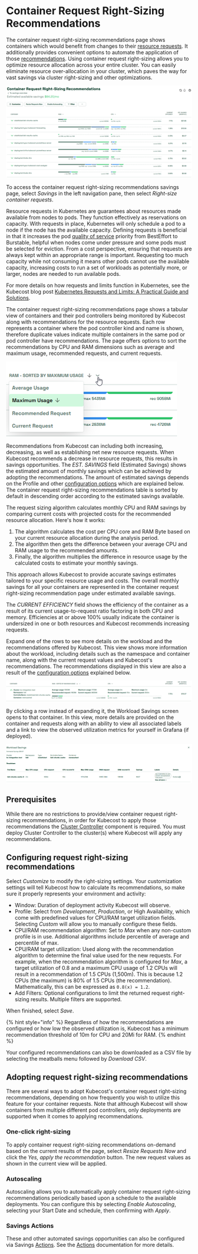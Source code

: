 # Container Request Right-Sizing Recommendations

The container request right-sizing recommendations page shows containers which would benefit from changes to their [resource requests](https://kubernetes.io/docs/concepts/configuration/manage-resources-containers/#requests-and-limits). It additionally provides convenient options to automate the application of those [recommendations](/apis/savings-apis/api-request-right-sizing-v2.md). Using container request right-sizing allows you to optimize resource allocation across your entire cluster. You can easily eliminate resource over-allocation in your cluster, which paves the way for vast savings via cluster right-sizing and other optimizations.

![Container Request Right-Sizing Recommendations dashboard](/images/crss.png)

To access the container request right-sizing recommendations savings page, select _Savings_ in the left navigation pane, then select _Right-size container requests_.

Resource requests in Kubernetes are guarantees about resources made available from nodes to pods. They function effectively as reservations on capacity. With requests in place, Kubernetes will only schedule a pod to a node if the node has the available capacity. Defining requests is beneficial in that it increases the pod [quality of service](https://kubernetes.io/docs/concepts/workloads/pods/pod-qos) priority from BestEffort to Burstable, helpful when nodes come under pressure and some pods must be selected for eviction. From a cost perspective, ensuring that requests are always kept within an appropriate range is important. Requesting too much capacity while not consuming it means other pods cannot use the available capacity, increasing costs to run a set of workloads as potentially more, or larger, nodes are needed to run available pods.

For more details on how requests and limits function in Kubernetes, see the Kubecost blog post [Kubernetes Requests and Limits: A Practical Guide and Solutions](https://blog.kubecost.com/blog/requests-and-limits/).

The container request right-sizing recommendations page shows a tabular view of containers and their pod controllers being monitored by Kubecost along with recommendations for the resource requests. Each row represents a container where the pod controller kind and name is shown, therefore duplicate values indicate multiple containers in the same pod or pod controller have recommendations. The page offers options to sort the recommendations by CPU and RAM dimensions such as average and maximum usage, recommended requests, and current requests.

![RAM and CPU offer sort options based on various dimensions](/images/crss-ram-sort.png)

Recommendations from Kubecost can including both increasing, decreasing, as well as establishing net new resource requests. When Kubecost recommends a decrease in resource requests, this results in savings opportunities. The _EST. SAVINGS_ field (Estimated Savings) shows the estimated amount of monthly savings which can be achieved by adopting the recommendations. The amount of estimated savings depends on the Profile and other [configuration options](#configuring-request-right-sizing-recommendations) which are explained below. The container request right-sizing recommendations table is sorted by default in descending order according to the estimated savings available.

The request sizing algorithm calculates monthly CPU and RAM savings by comparing current costs with projected costs for the recommended resource allocation. Here's how it works:

1. The algorithm calculates the cost per CPU core and RAM Byte based on your current resource allocation during the analysis period.
2. The algorithm then gets the difference between your average CPU and RAM usage to the recommended amounts.
3. Finally, the algorithm multiplies the difference in resource usage by the calculated costs to estimate your monthly savings.

This approach allows Kubecost to provide accurate savings estimates tailored to your specific resource usage and costs. The overall monthly savings for all your containers are represented in the container request right-sizing recommendation page under estimated available savings.  

The _CURRENT EFFICIENCY_ field shows the efficiency of the container as a result of its current usage-to-request ratio factoring in both CPU and memory. Efficiencies at or above 100% usually indicate the container is undersized in one or both resources and Kubecost recommends increasing requests.

Expand one of the rows to see more details on the workload and the recommendations offered by Kubecost. This view shows more information about the workload, including details such as the namespace and container name, along with the current request values and Kubecost's recommendations. The recommendations displayed in this view are also a result of the [configuration options](#configuring-request-right-sizing-recommendations) explained below.

![Detailed view of a container where Kubecost has a recommendation](/images/crss-expand.png)

By clicking a row instead of expanding it, the Workload Savings screen opens to that container. In this view, more details are provided on the container and requests along with an ability to view all associated labels and a link to view the observed utilization metrics for yourself in Grafana (if deployed).

![Workload Savings page of a container](/images/crss-workload-savings.png)

## Prerequisites

While there are no restrictions to provide/view container request right-sizing recommendations, in order for Kubecost to apply those recommendations the [Cluster Controller](/install-and-configure/advanced-configuration/controller/cluster-controller.md) component is required. You must deploy Cluster Controller to the cluster(s) where Kubecost will apply any recommendations.

## Configuring request right-sizing recommendations

Select _Customize_ to modify the right-sizing settings. Your customization settings will tell Kubecost how to calculate its recommendations, so make sure it properly represents your environment and activity:

* Window: Duration of deployment activity Kubecost will observe.
* Profile: Select from _Development_, _Production_, or High Availability, which come with predefined values for CPU/RAM target utilization fields. Selecting _Custom_ will allow you to manually configure these fields.
* CPU/RAM recommendation algorithm: Set to _Max_ when any non-custom profile is in use. Additional algorithms include percentile of average and percentile of max.
* CPU/RAM target utilization: Used along with the recommendation algorithm to determine the final value used for the new requests. For example, when the recommendation algorithm is configured for _Max_, a target utilization of 0.8 and a maximum CPU usage of 1.2 CPUs will result in a recommendation of 1.5 CPUs (1,500m). This is because 1.2 CPUs (the maximum) is 80% of 1.5 CPUs (the recommendation). Mathematically, this can be expressed as `0.8(x) = 1.2`.
* Add Filters: Optional configurations to limit the returned request right-sizing results. Multiple filters are supported.

When finished, select _Save_.

{% hint style="info" %}
Regardless of how the recommendations are configured or how low the observed utilization is, Kubecost has a minimum recommendation threshold of 10m for CPU and 20Mi for RAM.
{% endhint %}

Your configured recommendations can also be downloaded as a CSV file by selecting the meatballs menu followed by _Download CSV_.

## Adopting request right-sizing recommendations

There are several ways to adopt Kubecost's container request right-sizing recommendations, depending on how frequently you wish to utilize this feature for your container requests. Note that although Kubecost will show containers from multiple different pod controllers, only deployments are supported when it comes to applying recommendations.

### One-click right-sizing

To apply container request right-sizing recommendations on-demand based on the current results of the page, select _Resize Requests Now_ and click the _Yes, apply the recommendation_ button. The new request values as shown in the current view will be applied.

### Autoscaling

Autoscaling allows you to automatically apply container request right-sizing recommendations periodically based upon a schedule to the available deployments. You can configure this by selecting _Enable Autoscaling_, selecting your Start Date and schedule, then confirming with _Apply_.

### Savings Actions

These and other automated savings opportunities can also be configured via Savings [Actions](savings-actions.md). See the [Actions](savings-actions.md) documentation for more details.
